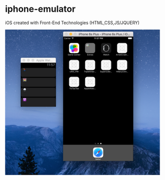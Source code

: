 # iphone-emulator
iOS created with Front-End Technologies (HTML,CSS,JS/JQUERY)


![alt tag](https://github.com/kennybatista/AppleWatchEmojiDictionary/blob/master/screenshot.png)
